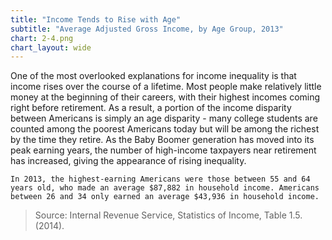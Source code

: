 ```yaml
---
title: "Income Tends to Rise with Age"
subtitle: "Average Adjusted Gross Income, by Age Group, 2013"
chart: 2-4.png
chart_layout: wide
---
```

One of the most overlooked explanations for income inequality is that income rises over the course of a lifetime. Most people make relatively little money at the beginning of their careers, with their highest incomes coming right before retirement. As a result, a portion of the income disparity between Americans is simply an age disparity - many college students are counted among the poorest Americans today but will be among the richest by the time they retire. As the Baby Boomer generation has moved into its peak earning years, the number of high-income taxpayers near retirement has increased, giving the appearance of rising inequality.						
```
In 2013, the highest-earning Americans were those between 55 and 64 years old, who made an average $87,882 in household income. Americans between 26 and 34 only earned an average $43,936 in household income.						
```

> Source: Internal Revenue Service, Statistics of Income, Table 1.5. (2014).
